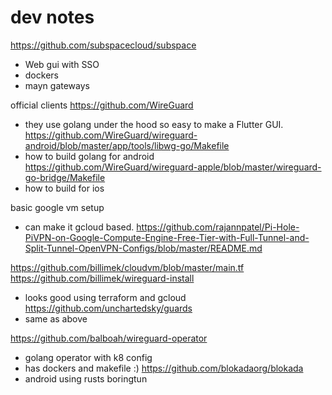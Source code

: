 # dev notes

https://github.com/subspacecloud/subspace
- Web gui with SSO
- dockers
- mayn gateways



official clients
https://github.com/WireGuard
- they use golang under the hood so easy to make a Flutter GUI.
https://github.com/WireGuard/wireguard-android/blob/master/app/tools/libwg-go/Makefile
- how to build golang for android
https://github.com/WireGuard/wireguard-apple/blob/master/wireguard-go-bridge/Makefile
- how to build for ios



basic google vm setup
- can make it gcloud based.
https://github.com/rajannpatel/Pi-Hole-PiVPN-on-Google-Compute-Engine-Free-Tier-with-Full-Tunnel-and-Split-Tunnel-OpenVPN-Configs/blob/master/README.md


https://github.com/billimek/cloudvm/blob/master/main.tf
https://github.com/billimek/wireguard-install
- looks good using terraform and gcloud
https://github.com/unchartedsky/guards
- same as above


https://github.com/balboah/wireguard-operator
- golang operator with k8 config
- has dockers and makefile :)
https://github.com/blokadaorg/blokada
- android using rusts boringtun


